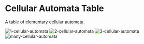 # Cellular Automata Table
A table of elementary cellular automata.

![1-cellular-automata](https://media.giphy.com/media/ulmOL9zobDwS4LooQI/giphy.gif)
![2-cellular-automata](https://media.giphy.com/media/fHx3dSiy069Drlm6kH/giphy.gif)
![3-cellular-automata](https://media.giphy.com/media/F3J5BVY1a57tSOngVi/giphy.gif)
![many-cellular-automata](https://media.giphy.com/media/1nayKTokGaLWI3ampr/giphy.gif)
